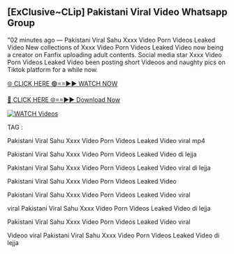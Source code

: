 ## [ExClusive~CLip] Pakistani Viral Video Whatsapp Group


"02 minutes ago —  Pakistani Viral Sahu Xxxx Video Porn Videos Leaked Video New collections of   Xxxx Video Porn Videos Leaked Video now being a creator on Fanfix uploading adult contents. Social media star   Xxxx Video Porn Videos Leaked Video been posting short Videoos and naughty pics on Tiktok platform for a while now.


[🌐 CLICK HERE 🟢==►► WATCH NOW](https://ultra-bulletin.blogspot.com/p/ultra-bulletin-23.html)

[🔴 CLICK HERE 🌐==►► Download Now](https://ultra-bulletin.blogspot.com/p/ultra-bulletin-23.html)

[![WATCH Videos](https://i.imgur.com/dJHk4Zq.gif)](https://ultra-bulletin.blogspot.com/p/ultra-bulletin-23.html)


TAG :

Pakistani Viral Sahu Xxxx Video Porn Videos Leaked Video viral mp4

Pakistani Viral Sahu Xxxx Video Porn Videos Leaked Video di lejja

Pakistani Viral Sahu Xxxx Video Porn Videos Leaked Video viral di lejja

Pakistani Viral Sahu Xxxx Video Porn Videos Leaked Video

Pakistani Viral Sahu Xxxx Video Porn Videos Leaked Video viral

viral Pakistani Viral Sahu Xxxx Video Porn Videos Leaked Video di lejja

Pakistani Viral Sahu Xxxx Video Porn Videos Leaked Video viral

Videoo viral Pakistani Viral Sahu Xxxx Video Porn Videos Leaked Video di lejja
